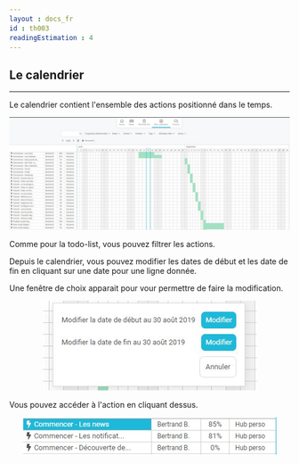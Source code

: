 ```yaml
---
layout : docs_fr
id : th003
readingEstimation : 4
---
```


## Le calendrier
---------------

Le calendrier contient l'ensemble des actions positionné dans le temps. 

<p align="center">
<img src="monCalendrier.jpg">
</p>

Comme pour la todo-list, vous pouvez filtrer les actions. 

Depuis le calendrier, vous pouvez modifier les dates de début et les date de fin en cliquant sur une date pour une ligne donnée.

Une fenêtre de choix apparait pour vour permettre de faire la modification. 

<p align="center">
<img src="choixDateCalendrier.jpg">
</p>


Vous pouvez accéder à l'action en cliquant dessus. 

<p align="center">
<img src="afficherTrackCalendrier.jpg">
</p>

